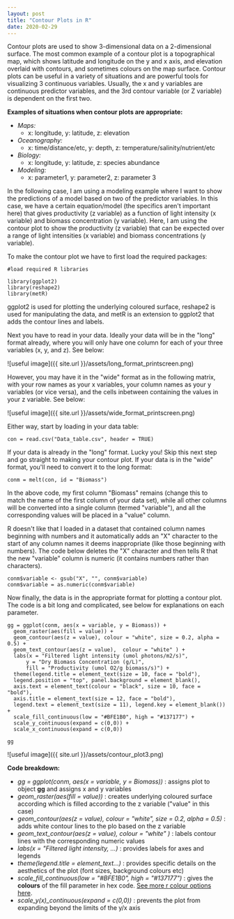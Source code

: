 ```yaml
---
layout: post
title: "Contour Plots in R"
date: 2020-02-29
---
```


Contour plots are used to show 3-dimensional data on a 2-dimensional surface. The most common example of a contour plot is a topographical map, which shows latitude and longitude on the y and x axis, and elevation overlaid with contours, and sometimes colours on the map surface. Contour plots can be useful in a variety of situations and are powerful tools for visualizing 3 continuous variables. Usually, the x and y variables are continuous predictor variables, and the 3rd contour variable (or Z variable) is dependent on the first two.

**Examples of situations when contour plots are appropriate:**
- *Maps:* 
  - x: longitude, y: latitude, z: elevation
- *Oceanography:*
  - x: time/distance/etc, y: depth, z: temperature/salinity/nutrient/etc
- *Biology:* 
  - x: longitude, y: latitude, z: species abundance 
- *Modeling:*
  - x: parameter1, y: parameter2, z: parameter 3
  
 In the following case, I am using a modeling example where I want to show the predictions of a model based on two of the predictor variables. In this case, we have a certain equation/model (the specifics aren't important here) that gives productivity (z variable) as a function of light intensity (x variable) and biomass concentration (y variable). Here, I am using the contour plot to show the productivity (z variable) that can be expected over a range of light intensities (x variable) and biomass concentrations (y variable). 

To make the contour plot we have to first load the required packages: 

```
#load required R libraries 

library(ggplot2)
library(reshape2)
library(metR)
```

ggplot2 is used for plotting the underlying coloured surface, reshape2 is used for manipulating the data, and metR is an extension to ggplot2 that adds the contour lines and labels. 

Next you have to read in your data. Ideally your data will be in the "long" format already, where you will only have one column for each of your three variables (x, y, and z). See below:


![useful image]({{ site.url }}/assets/long_format_printscreen.png)


However, you may have it in the "wide" format as in the following matrix, with your row names as your x variables, your column names as your y variables (or vice versa), and the cells inbetween containing the values in your z variable. See below: 


![useful image]({{ site.url }}/assets/wide_format_printscreen.png)


Either way, start by loading in your data table: 

```
con = read.csv("Data_table.csv", header = TRUE)
```


If your data is already in the "long" format. Lucky you! Skip this next step and go straight to making your contour plot. If your data is in the "wide" format, you'll need to convert it to the long format:


```
conm = melt(con, id = "Biomass")
```
In the above code, my first column "Biomass" remains (change this to match the name of the first column of your data set), while all other columns will be converted into a single column (termed "variable"), and all the corresponding values will be placed in a "value" column. 

R doesn't like that I loaded in a dataset that contained column names beginning with numbers and it automatically adds an "X" character to the start of any column names it deems inappropriate (like those beginning with numbers). The code below deletes the "X" character and then tells R that the new "variable" column is numeric (it contains numbers rather than characters). 

```
conm$variable <- gsub("X", "", conm$variable)
conm$variable = as.numeric(conm$variable)
```

Now finally, the data is in the appropriate format for plotting a contour plot. The code is a bit long and complicated, see below for explanations on each parameter. 

```
gg = ggplot(conm, aes(x = variable, y = Biomass)) + 
  geom_raster(aes(fill = value)) + 
  geom_contour(aes(z = value), colour = "white", size = 0.2, alpha = 0.5) + 
  geom_text_contour(aes(z = value),  colour = "white" ) +
  labs(x = "Filtered light intensity (umol photons/m2/s)", 
      y = "Dry Biomass Concentration (g/L)", 
      fill = "Productivity (umol O2/g biomass/s)") + 
  theme(legend.title = element_text(size = 10, face = "bold"), 
  legend.position = "top", panel.background = element_blank(), 
  axis.text = element_text(colour = "black", size = 10, face = "bold"), 
  axis.title = element_text(size = 12, face = "bold"), 
  legend.text = element_text(size = 11), legend.key = element_blank()) + 
  scale_fill_continuous(low = "#BFE1B0", high = "#137177") + 
  scale_y_continuous(expand = c(0,0)) +
  scale_x_continuous(expand = c(0,0)) 

gg
```

![useful image]({{ site.url }}/assets/contour_plot3.png)


**Code breakdown:**
-  *gg = ggplot(conm, aes(x = variable, y = Biomass))* : assigns plot to object **gg** and assigns x and y variables
- *geom_raster(aes(fill = value))* : creates underlying coloured surface according which is filled according to the z variable ("value" in this case)
- *geom_contour(aes(z = value), colour = "white", size = 0.2, alpha = 0.5)* : adds white contour lines to the plo based on the z variable
- *geom_text_contour(aes(z = value),  colour = "white" )* : labels contour lines with the corresponding numeric values 
- *labs(x = "Filtered light intensity, ...)* : provides labels for axes and legends
- *theme(legend.title = element_text...)* : provides specific details on the aesthetics of the plot (font sizes, background colours etc)
- *scale_fill_continuous(low = "#BFE1B0", high = "#137177")* : gives the **colours** of the fill parameter in hex code. [See more r colour options here](http://www.stat.columbia.edu/~tzheng/files/Rcolor.pdf).  
- *scale_y(x)_continuous(expand = c(0,0))* : prevents the plot from expanding beyond the limits of the y/x axis

